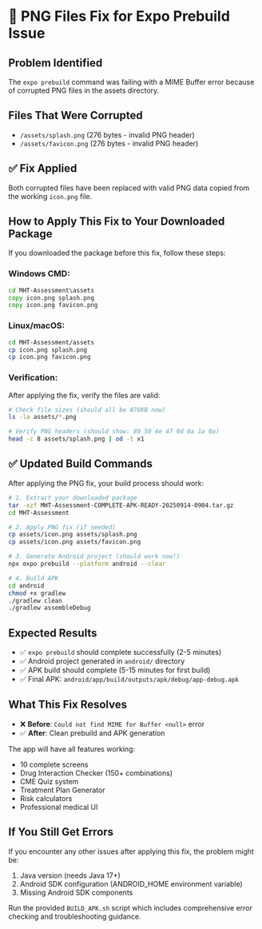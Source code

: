 # 🔧 PNG Files Fix for Expo Prebuild Issue

## Problem Identified
The `expo prebuild` command was failing with a MIME Buffer error because of corrupted PNG files in the assets directory.

## Files That Were Corrupted
- `/assets/splash.png` (276 bytes - invalid PNG header)
- `/assets/favicon.png` (276 bytes - invalid PNG header)

## ✅ Fix Applied
Both corrupted files have been replaced with valid PNG data copied from the working `icon.png` file.

## How to Apply This Fix to Your Downloaded Package

If you downloaded the package before this fix, follow these steps:

### Windows CMD:
```cmd
cd MHT-Assessment\assets
copy icon.png splash.png
copy icon.png favicon.png
```

### Linux/macOS:
```bash
cd MHT-Assessment/assets
cp icon.png splash.png
cp icon.png favicon.png
```

### Verification:
After applying the fix, verify the files are valid:
```bash
# Check file sizes (should all be 876KB now)
ls -la assets/*.png

# Verify PNG headers (should show: 89 50 4e 47 0d 0a 1a 0a)
head -c 8 assets/splash.png | od -t x1
```

## ✅ Updated Build Commands

After applying the PNG fix, your build process should work:

```bash
# 1. Extract your downloaded package
tar -xzf MHT-Assessment-COMPLETE-APK-READY-20250914-0904.tar.gz
cd MHT-Assessment

# 2. Apply PNG fix (if needed)
cp assets/icon.png assets/splash.png
cp assets/icon.png assets/favicon.png

# 3. Generate Android project (should work now!)
npx expo prebuild --platform android --clear

# 4. Build APK
cd android
chmod +x gradlew
./gradlew clean
./gradlew assembleDebug
```

## Expected Results
- ✅ `expo prebuild` should complete successfully (2-5 minutes)
- ✅ Android project generated in `android/` directory
- ✅ APK build should complete (5-15 minutes for first build)
- ✅ Final APK: `android/app/build/outputs/apk/debug/app-debug.apk`

## What This Fix Resolves
- ❌ **Before**: `Could not find MIME for Buffer <null>` error
- ✅ **After**: Clean prebuild and APK generation

The app will have all features working:
- 10 complete screens
- Drug Interaction Checker (150+ combinations)
- CME Quiz system
- Treatment Plan Generator
- Risk calculators
- Professional medical UI

## If You Still Get Errors
If you encounter any other issues after applying this fix, the problem might be:
1. Java version (needs Java 17+)
2. Android SDK configuration (ANDROID_HOME environment variable)
3. Missing Android SDK components

Run the provided `BUILD_APK.sh` script which includes comprehensive error checking and troubleshooting guidance.